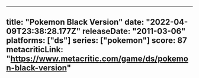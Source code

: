 
---
title: "Pokemon Black Version"
date: "2022-04-09T23:38:28.177Z"
releaseDate: "2011-03-06"
platforms: ["ds"]
series: ["pokemon"]
score: 87
metacriticLink: "https://www.metacritic.com/game/ds/pokemon-black-version"
---
